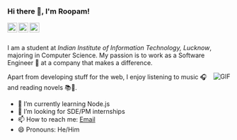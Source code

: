 ### Hi there 👋, I'm Roopam!

<a href="https://twitter.com/RoopamJ1">
  <img align="left" alt="Roopam Jain | Twitter" width="22px" src="https://cdn.jsdelivr.net/npm/simple-icons@v3/icons/twitter.svg" />
</a>
<a href="https://www.linkedin.com/in/roopam-jain-b2425617b/">
  <img align="left" alt="Roopam's LinkdeIN" width="22px" src="https://cdn.jsdelivr.net/npm/simple-icons@v3/icons/linkedin.svg" />
</a>
<a href="https://medium.com/quiknapp">
  <img align="left" alt="@technicalclubaxios' Medium" width="22px" src="https://cdn.jsdelivr.net/npm/simple-icons@v3/icons/medium.svg" />
</a>
<br />
<br />

I am a student at <em>Indian Institute of Information Technology, Lucknow</em>, majoring in Computer Science. My passion is to work as a Software Engineer 🚀 at a company that makes a difference.

<img align="right" alt="GIF" src="https://media.giphy.com/media/Y4ak9Ki2GZCbJxAnJD/giphy.gif">

Apart from developing stuff for the web, I enjoy listening to music 🎧 and reading novels 📚📙.

- 🌱 I’m currently learning Node.js
- 🤔 I’m looking for SDE/PM internships
- 📫 How to reach me: <a href="roopam.ams@gmail.com">Email</a>
- 😄 Pronouns: He/Him
